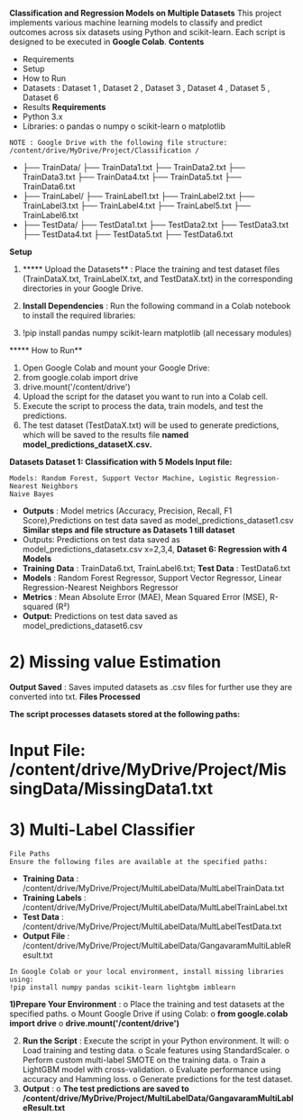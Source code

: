 **Classification and Regression Models on Multiple Datasets**
This project implements various machine learning models to classify and predict outcomes across six
datasets using Python and scikit-learn. Each script is designed to be executed in **Google Colab**.
**Contents**

- Requirements
- Setup
- How to Run
- Datasets : Dataset 1 , Dataset 2 , Dataset 3 , Dataset 4 , Dataset 5 , Dataset 6
- Results
**Requirements**
- Python 3.x
- Libraries:
o pandas
o numpy
o scikit-learn
o matplotlib

```
NOTE : Google Drive with the following file structure:
/content/drive/MyDrive/Project/Classification /
```
- ├── TrainData/
├── TrainData1.txt
├── TrainData2.txt
├── TrainData3.txt
├── TrainData4.txt
├── TrainData5.txt
├── TrainData6.txt
- ├── TrainLabel/
├── TrainLabel1.txt
├── TrainLabel2.txt
├── TrainLabel3.txt
├── TrainLabel4.txt
├── TrainLabel5.txt
├── TrainLabel6.txt
- ├── TestData/
├── TestData1.txt
├── TestData2.txt
├── TestData3.txt
├── TestData4.txt
├── TestData5.txt
├── TestData6.txt

**Setup**

1. ***** Upload the Datasets** : Place the training and test dataset files (TrainDataX.txt,
    TrainLabelX.txt, and TestDataX.txt) in the corresponding directories in your Google Drive.
2. **Install Dependencies** : Run the following command in a Colab notebook to install the required
    libraries:


3. !pip install pandas numpy scikit-learn matplotlib (all necessary modules)

***** How to Run**

1. Open Google Colab and mount your Google Drive:
2. from google.colab import drive
3. drive.mount('/content/drive')
4. Upload the script for the dataset you want to run into a Colab cell.
5. Execute the script to process the data, train models, and test the predictions.
6. The test dataset (TestDataX.txt) will be used to generate predictions, which will be saved to
    the results file **named model_predictions_datasetX.csv.**

**Datasets
Dataset 1: Classification with 5 Models
Input file:**

```
Models: Random Forest, Support Vector Machine, Logistic Regression-Nearest Neighbors
Naive Bayes
```
- **Outputs** : Model metrics (Accuracy, Precision, Recall, F1 Score),Predictions on test data saved
    as model_predictions_dataset1.csv
**Similar steps and file structure as Datasets 1 till dataset**
- Outputs: Predictions on test data saved as model_predictions_datasetx.csv x=2,3,4,
**Dataset 6: Regression with 4 Models**
- **Training Data** : TrainData6.txt, TrainLabel6.txt; **Test Data** : TestData6.txt
- **Models** : Random Forest Regressor, Support Vector Regressor, Linear Regression-Nearest
Neighbors Regressor
- **Metrics** : Mean Absolute Error (MAE), Mean Squared Error (MSE), R-squared (R²)
- **Output:** Predictions on test data saved as model_predictions_dataset6.csv

# 2) Missing value Estimation

**Output Saved** : Saves imputed datasets as .csv files for further use they are converted into txt.
**Files Processed**

**The script processes datasets stored at the following paths:**

# Input File: /content/drive/MyDrive/Project/MissingData/MissingData1.txt

# 3) Multi-Label Classifier


```
File Paths
Ensure the following files are available at the specified paths:
```
- **Training Data** : /content/drive/MyDrive/Project/MultiLabelData/MultLabelTrainData.txt
- **Training Labels** : /content/drive/MyDrive/Project/MultiLabelData/MultLabelTrainLabel.txt
- **Test Data** : /content/drive/MyDrive/Project/MultiLabelData/MultLabelTestData.txt
- **Output File** :
    /content/drive/MyDrive/Project/MultiLabelData/GangavaramMultiLableResult.txt

```
In Google Colab or your local environment, install missing libraries using:
!pip install numpy pandas scikit-learn lightgbm imblearn
```
**1)Prepare Your Environment** :
o Place the training and test datasets at the specified paths.
o Mount Google Drive if using Colab:
o **from google.colab import drive**
o **drive.mount('/content/drive')**

2. **Run the Script** : Execute the script in your Python environment. It will:
    o Load training and testing data.
    o Scale features using StandardScaler.
    o Perform custom multi-label SMOTE on the training data.
    o Train a LightGBM model with cross-validation.
    o Evaluate performance using accuracy and Hamming loss.
    o Generate predictions for the test dataset.
3. **Output** :
    o **The test predictions are saved to**
       **/content/drive/MyDrive/Project/MultiLabelData/GangavaramMultiLableResult.txt**


